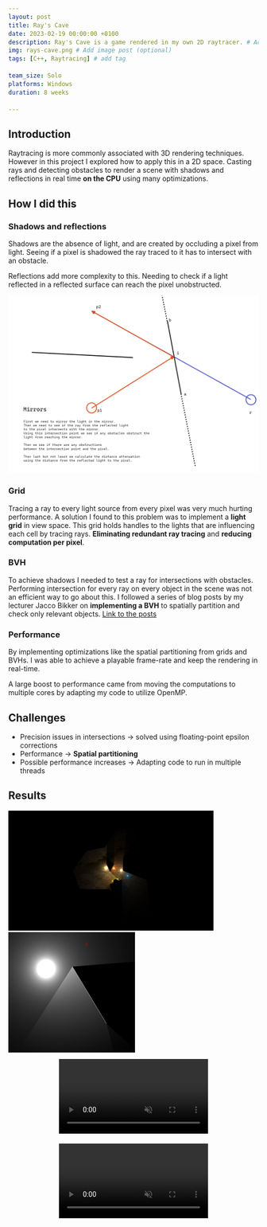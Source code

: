 ```yaml
---
layout: post
title: Ray's Cave
date: 2023-02-19 00:00:00 +0100
description: Ray's Cave is a game rendered in my own 2D raytracer. # Add post description (optional)
img: rays-cave.png # Add image post (optional)
tags: [C++, Raytracing] # add tag

team_size: Solo
platforms: Windows
duration: 8 weeks

---
```


## Introduction

Raytracing is more commonly associated with 3D rendering techniques. However in this project I explored how to apply this in a 2D space. Casting rays and detecting obstacles to render a scene with shadows and reflections in real time **on the CPU** using many optimizations.

## How I did this

### Shadows and reflections

Shadows are the absence of light, and are created by occluding a pixel from light. Seeing if a pixel is shadowed the ray traced to it has to intersect with an obstacle.

Reflections add more complexity to this. Needing to check if a light reflected in a reflected surface can reach the pixel unobstructed. 

![alt text](../assets/img/rays-cave-reflection-diagram.png)

### Grid

Tracing a ray to every light source from every pixel was very much hurting performance. A solution I found to this problem was to implement a **light grid** in view space. This grid holds handles to the lights that are influencing each cell by tracing rays. **Eliminating redundant ray tracing** and **reducing computation per pixel**.

### BVH

To achieve shadows I needed to test a ray for intersections with obstacles. Performing intersection for every ray on every object in the scene was not an efficient way to go about this. 
I followed a series of blog posts by my lecturer Jacco Bikker on **implementing a BVH** to spatially partition and check only relevant objects. [Link to the posts](https://jacco.ompf2.com/2022/04/13/how-to-build-a-bvh-part-1-basics/) 

### Performance

By implementing optimizations like the spatial partitioning from grids and BVHs. I was able to achieve a playable frame-rate and keep the rendering in real-time.

A large boost to performance came from moving the computations to multiple cores by adapting my code to utilize OpenMP.

## Challenges

- Precision issues in intersections -> solved using floating-point epsilon corrections
- Performance -> **Spatial partitioning**
- Possible performance increases -> Adapting code to run in multiple threads

## Results

<img src="../assets/img/rays-cave-render.png" max-width="100%" height="auto">

<img src="../assets/img/rays-cave-reflection.png" max-width="100%" height="auto">


<div class="post-video-container" style="display:flex; flex-direction: row; justify-content: center; align-items: center">
  <video muted autoplay loop style="margin:10px">
    <source src="../assets/vid/rays-cave.mp4" type="video/mp4">
  </video>
</div>


<div class="post-video-container" style="display:flex; flex-direction: row; justify-content: center; align-items: center">
  <video muted autoplay loop style="margin:10px">
    <source src="../assets/vid/rays-cave2.mp4" type="video/mp4">
  </video>
</div>


